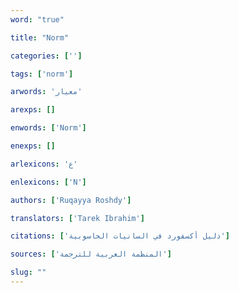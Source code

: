 ```yaml
---
word: "true"

title: "Norm"

categories: ['']

tags: ['norm']

arwords: 'معيار'

arexps: []

enwords: ['Norm']

enexps: []

arlexicons: 'ع'

enlexicons: ['N']

authors: ['Ruqayya Roshdy']

translators: ['Tarek Ibrahim']

citations: ['دليل أكسفورد في السانيات الحاسوبية']

sources: ['المنظمة العربية للترجمة']

slug: ""
---
```

